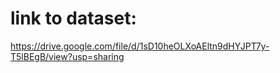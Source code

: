 # link to dataset: 
https://drive.google.com/file/d/1sD10heOLXoAEltn9dHYJPT7y-T5lBEgB/view?usp=sharing


